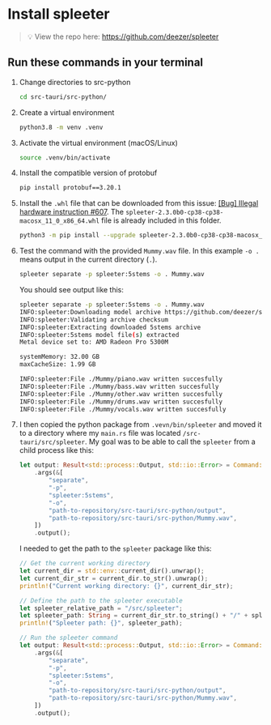 # Install spleeter

> 💡 View the repo here: https://github.com/deezer/spleeter


## Run these commands in your terminal

1. Change directories to src-python
	
	```bash
	cd src-tauri/src-python/
	```
2. Create a virtual environment
	
	```bash
	python3.8 -m venv .venv
	```
3. Activate the virtual environment (macOS/Linux)
	
	```bash
	source .venv/bin/activate
	```
4. Install the compatible version of protobuf
   
   ```bash
   pip install protobuf==3.20.1
   ```
5. Install the `.whl` file that can be downloaded from this issue: [[Bug] Illegal hardware instruction #607](https://github.com/deezer/spleeter/issues/607#issuecomment-1021669444). The `spleeter-2.3.0b0-cp38-cp38-macosx_11_0_x86_64.whl` file is already included in this folder.
	
	```bash
	python3 -m pip install --upgrade spleeter-2.3.0b0-cp38-cp38-macosx_11_0_x86_64.whl
	```
6. Test the command with the provided `Mummy.wav` file. In this example `-o .` means output in the current directory (`.`).
	
	```bash
	spleeter separate -p spleeter:5stems -o . Mummy.wav
	```

	You should see output like this:

	```bash
	spleeter separate -p spleeter:5stems -o . Mummy.wav
	INFO:spleeter:Downloading model archive https://github.com/deezer/spleeter/releases/download/v1.4.0/5stems.tar.gz
	INFO:spleeter:Validating archive checksum
	INFO:spleeter:Extracting downloaded 5stems archive
	INFO:spleeter:5stems model file(s) extracted
	Metal device set to: AMD Radeon Pro 5300M

	systemMemory: 32.00 GB
	maxCacheSize: 1.99 GB

	INFO:spleeter:File ./Mummy/piano.wav written succesfully
	INFO:spleeter:File ./Mummy/bass.wav written succesfully
	INFO:spleeter:File ./Mummy/other.wav written succesfully
	INFO:spleeter:File ./Mummy/drums.wav written succesfully
	INFO:spleeter:File ./Mummy/vocals.wav written succesfully
	```
7. I then copied the python package from `.vevn/bin/spleeter` and moved it to a directory where my `main.rs` file was located `/src-tauri/src/spleeter`. My goal was to be able to call the `spleeter` from a child process like this:
	
	```rust
	let output: Result<std::process::Output, std::io::Error> = Command::new("spleeter")
        .args(&[
            "separate",
            "-p",
            "spleeter:5stems",
            "-o",
            "path-to-repository/src-tauri/src-python/output",
            "path-to-repository/src-tauri/src-python/Mummy.wav",
        ])
        .output();
	```

	I needed to get the path to the `spleeter` package like this:

	```rust
	// Get the current working directory
    let current_dir = std::env::current_dir().unwrap();
    let current_dir_str = current_dir.to_str().unwrap();
    println!("Current working directory: {}", current_dir_str);

    // Define the path to the spleeter executable
    let spleeter_relative_path = "/src/spleeter";
    let spleeter_path: String = current_dir_str.to_string() + "/" + spleeter_relative_path;
    println!("Spleeter path: {}", spleeter_path);

    // Run the spleeter command
    let output: Result<std::process::Output, std::io::Error> = Command::new(spleeter_path)
        .args(&[
            "separate",
            "-p",
            "spleeter:5stems",
            "-o",
			"path-to-repository/src-tauri/src-python/output",
            "path-to-repository/src-tauri/src-python/Mummy.wav",
        ])
        .output();
	```